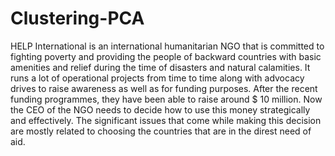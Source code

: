 # Clustering-PCA
HELP International is an international humanitarian NGO that is committed to fighting poverty and providing the people of backward countries with basic amenities and relief during the time of disasters and natural calamities. It runs a lot of operational projects from time to time along with advocacy drives to raise awareness as well as for funding purposes.     After the recent funding programmes, they have been able to raise around $ 10 million. Now the CEO of the NGO needs to decide how to use this money strategically and effectively. The significant issues that come while making this decision are mostly related to choosing the countries that are in the direst need of aid. 

